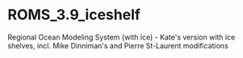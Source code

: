 # ROMS_3.9_iceshelf
Regional Ocean Modeling System (with ice) - Kate's version with ice shelves, incl. Mike Dinniman's and Pierre St-Laurent modifications
